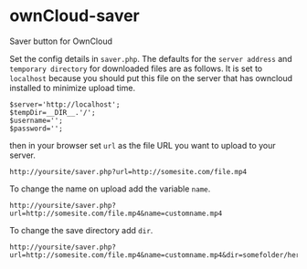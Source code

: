 # ownCloud-saver
Saver button for OwnCloud

Set the config details in `saver.php`. The defaults for the `server address` and `temporary directory` for downloaded files are as follows. It is set to `localhost` because you should put this file on the server that has owncloud installed to minimize upload time.

```
$server='http://localhost';
$tempDir=__DIR__.'/';
$username='';
$password='';
```

then in your browser set `url` as the file URL you want to upload to your server.
```
http://yoursite/saver.php?url=http://somesite.com/file.mp4
```

To change the name on upload add the variable `name`.
```
http://yoursite/saver.php?url=http://somesite.com/file.mp4&name=customname.mp4
```

To change the save directory add `dir`.
```
http://yoursite/saver.php?url=http://somesite.com/file.mp4&name=customname.mp4&dir=somefolder/here/andhere/
```